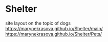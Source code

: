 # Shelter
site layout on the topic of dogs
https://marynekrasova.github.io/Shelter/main/
https://marynekrasova.github.io/Shelter/Pets/
